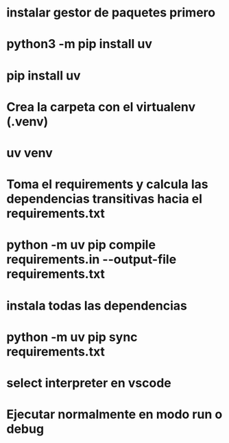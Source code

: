 # instalar gestor de paquetes primero
# python3 -m pip install uv
# pip install uv 

# Crea la carpeta con el virtualenv (.venv)
# uv venv 

# Toma el requirements y calcula las dependencias transitivas hacia el requirements.txt
# python -m uv pip compile requirements.in --output-file requirements.txt

# instala todas las dependencias
# python -m uv pip sync requirements.txt

# select interpreter en vscode
# Ejecutar normalmente en modo run o debug




